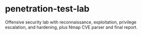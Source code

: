 # penetration-test-lab
Offensive security lab with reconnaissance, exploitation, privilege escalation, and hardening, plus Nmap CVE parser and final report.
